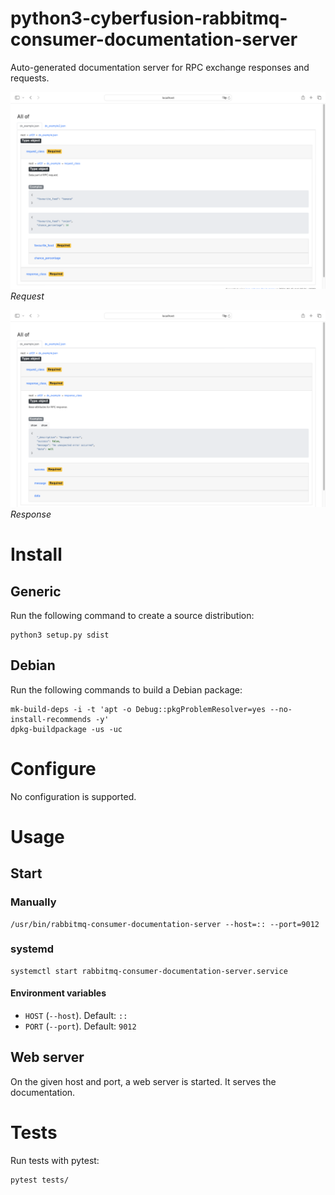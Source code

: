 # python3-cyberfusion-rabbitmq-consumer-documentation-server

Auto-generated documentation server for RPC exchange responses and requests.

![HTML documentation: request](assets/request.png)
*Request*

![HTML documentation: response](assets/response.png)
*Response*

# Install

## Generic

Run the following command to create a source distribution:

    python3 setup.py sdist

## Debian

Run the following commands to build a Debian package:

    mk-build-deps -i -t 'apt -o Debug::pkgProblemResolver=yes --no-install-recommends -y'
    dpkg-buildpackage -us -uc

# Configure

No configuration is supported.

# Usage

## Start

### Manually

    /usr/bin/rabbitmq-consumer-documentation-server --host=:: --port=9012

### systemd

    systemctl start rabbitmq-consumer-documentation-server.service

#### Environment variables

* `HOST` (`--host`). Default: `::`
* `PORT` (`--port`). Default: `9012`

## Web server

On the given host and port, a web server is started. It serves the documentation.

# Tests

Run tests with pytest:

    pytest tests/
